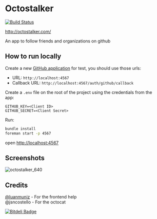 # Octostalker
[![Build Status](https://travis-ci.org/arthurnn/octostalker.svg?branch=master)](https://travis-ci.org/arthurnn/octostalker)

http://octostalker.com/

An app to follow friends and organizations on github

## How to run locally

Create a new [GitHub application](https://github.com/settings/applications/new) for test, you should use those urls:

- URL: `http://localhost:4567`
- Callback URL: `http://localhost:4567/auth/github/callback`

Create a `.env` file on the root of the project using the credentials from the app:

```
GITHUB_KEY=<Client ID>
GITHUB_SECRET=<Client Secret>
```

Run:
```bash
bundle install
foreman start -p 4567
```

open [http://localhost:4567](http://localhost:4567)

## Screenshots

![octostalker_640](https://f.cloud.github.com/assets/833383/1847298/cda51bb0-7642-11e3-9edc-b335f98785ef.gif)

## Credits

[@luanmuniz](https://github.com/luanmuniz) - For the frontend help  
@jsncostello - For the octocat




[![Bitdeli Badge](https://d2weczhvl823v0.cloudfront.net/arthurnn/octostalker/trend.png)](https://bitdeli.com/free "Bitdeli Badge")

